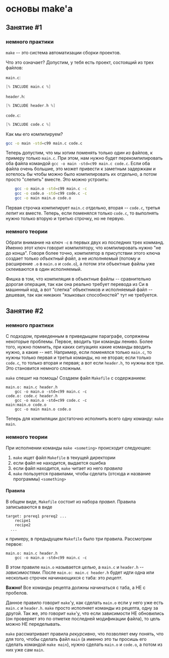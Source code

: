 # основы make'а


## Занятие #1

### немного практики

`make` -- это система автоматизации сборки проектов. 

Что это означает? Допустим, у тебя есть проект, состоящий из трех файлов: 

`main.c`:
```c
[% INCLUDE main.c %]
```

`header.h`:
```c
[% INCLUDE header.h %]
```

`code.c`:
```c
[% INCLUDE code.c %]
```

Как мы его компилируем?

```sh
gcc -o main -std=c99 main.c code.c
```

Теперь допустим, что мы хотим поменять только *один из* файлов, к примеру только `main.c`. При этом, нам нужно будет перекомпилировать
оба файла командой `gcc -o main -std=c99 main.c code.c`. Если оба файла очень большие, это может привести к заметным задержкам и хотелось
бы чтобы можно было компилировать их отдельно, а потом просто "слепить" вместе. Это можно устроить:

```sh
	gcc -o main.o -std=c99 main.c -c
	gcc -o code.o -std=c99 code.c -c
	gcc -o main main.o code.o
```

Первая строчка компилирует `main.c` *отдельно*, вторая -- `code.c`, третья *лепит* их вместе.
Теперь, если поменялся только `code.c`, то выполнять нужно только вторую и третью строчку, но не первую.

### немного теории

Обрати внимание на ключ `-c` в первых двух из последних трех комманд. Именно этот ключ говорит компилятору, что компилировать
нужно "не до конца". Говоря более точно, компилятор в присутствии этого ключа создает только *объектный файл*, а не *исполняемый*
(потому и расширение `.o` в `main.o` и `code.o`), а потом эти объектные файлы уже склеиваются в один исполняемый.

Фишка в том, что компиляция в объектные файлы -- сравнительно дорогая операция, так как она реально требует перевода из Си
в машинный код, а вот "слепка" объектников и исполняемый файл -- дешевая, так как никаких "языковых способностей" тут не требуется.

## Занятие #2

### немного практики

С подходом, приведенным в приведыщем параграфе, сопряжены некоторые проблемы. Первое, вводить три команды лениво. Более того, нужно
помнить, при каких ситуациях какие команды вводить нужно, а какие -- нет. Например, если поменялся только `main.c`, то нужны только первая
и третья команды, но не вторая; если только `code.c`, то только вторая и первая; а вот если `header.h`, то нужны все три. Это становится
немного сложным.

`make` спешит на помощь! Создаем файл `Makefile` с содержанием:

```
main.o: main.c header.h
	gcc -o main.o -std=c99 main.c -c
code.o: code.c header.h
	gcc -o main.o -std=c99 code.c -c
main:main.o code.o
	gcc -o main main.o code.o
```

Теперь для компиляции достаточно исполнить всего одну команду: `make main`.

### немного теории

При исполнении команды `make <someting>` происходит следующее:

1. `make` ищет файл `Makefile` в текущей директории
1. если файл не находится, выдается ошибка
1. если файл находится, `make` читает из него *правила*
1. `make` пользуется правилами, чтобы сделать (отсюда и название программы) `<something>`

#### Правила 

В общем виде, `Makefile` состоит из набора *правил*. Правила записываются в виде

```
target: prereq1 prereq2 ...
	recipe1
	recipe2
  ...
```

к примеру, в предыдущем `Makefile` было три правила. Рассмотрим первое:

```
main.o: main.c header.h
	gcc -o main.o -std=c99 main.c -c
```

В этом правиле `main.o` называется *целью*, а `main.c` и `header.h` -- *зависимостями*. После `main.o: main.c header.h`
будет идти одна или несколько строчек начинающихся с таба: это *рецепт*.

**Важно!** Все команды рецепта должны начинаться с таба, а НЕ с пробелов.

Данное правило говорит `make`'у, как сделать `main.o` если у него уже есть `main.c` и `header.h`. `make` просто исполняет
команды из рецепта, одну за другой. Так же, это говорит `make`'у, что если зависимости НЕ обновились (он проверяет это по отметке
последней модификации файла), то цель можно НЕ переделывать.

`make` рассматривает правила *рекурсивно*, что позволяет ему понять, что для того, чтобы сделать файл `main` (а именно это ты просишь
его сделать командой `make main`), нужно сделать `main.o` и `code.o`, а потом из них уже сам `main`.
